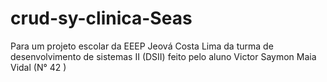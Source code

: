 # crud-sy-clinica-Seas
 Para um projeto escolar da EEEP Jeová Costa Lima  da turma de desenvolvimento de sistemas II (DSII) feito pelo aluno Victor Saymon Maia Vidal (N° 42 )
